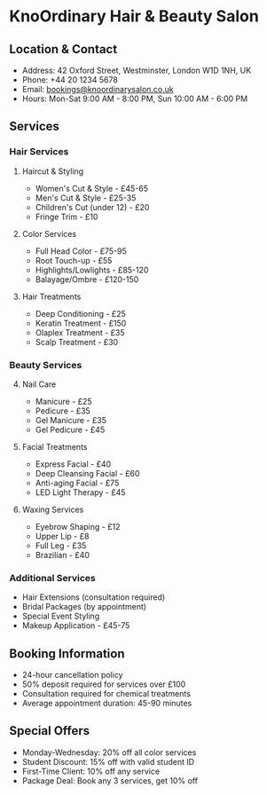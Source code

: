 # KnoOrdinary Hair & Beauty Salon

## Location & Contact
- Address: 42 Oxford Street, Westminster, London W1D 1NH, UK
- Phone: +44 20 1234 5678
- Email: bookings@knoordinarysalon.co.uk
- Hours: Mon-Sat 9:00 AM - 8:00 PM, Sun 10:00 AM - 6:00 PM

## Services

### Hair Services
1. Haircut & Styling
   - Women's Cut & Style - £45-65
   - Men's Cut & Style - £25-35
   - Children's Cut (under 12) - £20
   - Fringe Trim - £10

2. Color Services
   - Full Head Color - £75-95
   - Root Touch-up - £55
   - Highlights/Lowlights - £85-120
   - Balayage/Ombre - £120-150

3. Hair Treatments
   - Deep Conditioning - £25
   - Keratin Treatment - £150
   - Olaplex Treatment - £35
   - Scalp Treatment - £30

### Beauty Services
4. Nail Care
   - Manicure - £25
   - Pedicure - £35
   - Gel Manicure - £35
   - Gel Pedicure - £45

5. Facial Treatments
   - Express Facial - £40
   - Deep Cleansing Facial - £60
   - Anti-aging Facial - £75
   - LED Light Therapy - £45

6. Waxing Services
   - Eyebrow Shaping - £12
   - Upper Lip - £8
   - Full Leg - £35
   - Brazilian - £40

### Additional Services
- Hair Extensions (consultation required)
- Bridal Packages (by appointment)
- Special Event Styling
- Makeup Application - £45-75

## Booking Information
- 24-hour cancellation policy
- 50% deposit required for services over £100
- Consultation required for chemical treatments
- Average appointment duration: 45-90 minutes

## Special Offers
- Monday-Wednesday: 20% off all color services
- Student Discount: 15% off with valid student ID
- First-Time Client: 10% off any service
- Package Deal: Book any 3 services, get 10% off
